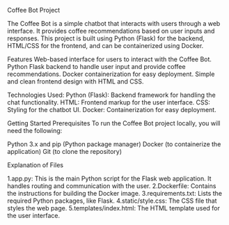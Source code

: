 Coffee Bot Project

The Coffee Bot is a simple chatbot that interacts with users through a web interface. It provides coffee recommendations based on user inputs and responses. This project is built using Python (Flask) for the backend, HTML/CSS for the frontend, and can be containerized using Docker.

Features Web-based interface for users to interact with the Coffee Bot. Python Flask backend to handle user input and provide coffee recommendations. Docker containerization for easy deployment. Simple and clean frontend design with HTML and CSS.

Technologies Used:
         Python (Flask): Backend framework for handling the chat functionality.
         HTML: Frontend markup for the user interface. 
         CSS: Styling for the chatbot UI.
         Docker: Containerization for easy deployment.

Getting Started Prerequisites To run the Coffee Bot project locally, you will need the following:

Python 3.x and pip (Python package manager) Docker (to containerize the application) Git (to clone the repository)

Explanation of Files

1.app.py: This is the main Python script for the Flask web application. It handles routing and communication with the user. 
2.Dockerfile: Contains the instructions for building the Docker image. 
3.requirements.txt: Lists the required Python packages, like Flask. 
4.static/style.css: The CSS file that styles the web page. 
5.templates/index.html: The HTML template used for the user interface.
